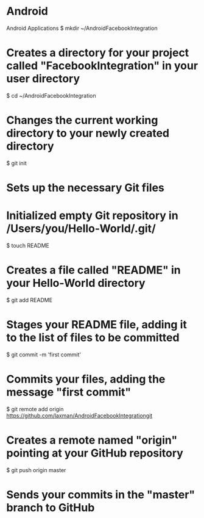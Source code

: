Android
=======

Android Applications
$ mkdir ~/AndroidFacebookIntegration
# Creates a directory for your project called "FacebookIntegration" in your user directory

$ cd ~/AndroidFacebookIntegration
# Changes the current working directory to your newly created directory

$ git init
# Sets up the necessary Git files
# Initialized empty Git repository in /Users/you/Hello-World/.git/

$ touch README
# Creates a file called "README" in your Hello-World directory
$ git add README
# Stages your README file, adding it to the list of files to be committed

$ git commit -m 'first commit'
# Commits your files, adding the message "first commit"

$ git remote add origin https://github.com/laxman/AndroidFacebookIntegrationgit
# Creates a remote named "origin" pointing at your GitHub repository

$ git push origin master
# Sends your commits in the "master" branch to GitHub

